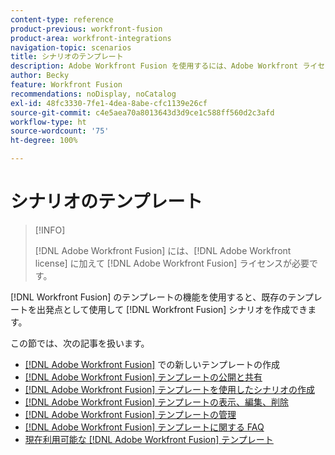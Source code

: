 ```yaml
---
content-type: reference
product-previous: workfront-fusion
product-area: workfront-integrations
navigation-topic: scenarios
title: シナリオのテンプレート
description: Adobe Workfront Fusion を使用するには、Adobe Workfront ライセンスに加えて、Adobe Workfront Fusion ライセンスが必要です。
author: Becky
feature: Workfront Fusion
recommendations: noDisplay, noCatalog
exl-id: 48fc3330-7fe1-4dea-8abe-cfc1139e26cf
source-git-commit: c4e5aea70a8013643d3d9ce1c588ff560d2c3afd
workflow-type: ht
source-wordcount: '75'
ht-degree: 100%

---
```


# シナリオのテンプレート

>[!INFO]
>
>[!DNL Adobe Workfront Fusion] には、[!DNL Adobe Workfront license] に加えて [!DNL Adobe Workfront Fusion] ライセンスが必要です。

[!DNL Workfront Fusion] のテンプレートの機能を使用すると、既存のテンプレートを出発点として使用して [!DNL Workfront Fusion] シナリオを作成できます。

この節では、次の記事を扱います。

* [ [!DNL Adobe Workfront Fusion]](../../../workfront-fusion/scenarios/templates/create-new-fusion-templates.md) での新しいテンプレートの作成
* [ [!DNL Adobe Workfront Fusion]  テンプレートの公開と共有](../../../workfront-fusion/scenarios/templates/publish-and-share-fusion-templates.md)
* [ [!DNL Adobe Workfront Fusion]  テンプレートを使用したシナリオの作成](../../../workfront-fusion/scenarios/templates/create-scenarios-with-fusion-templates.md)
* [ [!DNL Adobe Workfront Fusion]  テンプレートの表示、編集、削除](../../../workfront-fusion/scenarios/templates/view-edit-and-delete-fusion-templates.md)
* [[!DNL Adobe Workfront Fusion] テンプレートの管理](../../../workfront-fusion/scenarios/templates/fusion-templates-adminstration.md)
* [[!DNL Adobe Workfront Fusion] テンプレートに関する FAQ](../../../workfront-fusion/scenarios/templates/fusion-templates-faqs.md)
* [現在利用可能な  [!DNL Adobe Workfront Fusion]  テンプレート](../../../workfront-fusion/scenarios/templates/currently-available-fusion-templates.md)
